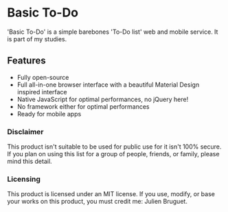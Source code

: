 # Basic To-Do
'Basic To-Do' is a simple barebones 'To-Do list' web and mobile service. It is part of my studies.

## Features
- Fully open-source
- Full all-in-one browser interface with a beautiful Material Design inspired interface
- Native JavaScript for optimal performances, no jQuery here!
- No framework either for optimal performances
- Ready for mobile apps

### Disclaimer
This product isn't suitable to be used for public use for it isn't 100% secure. If you plan on using this list for a group of people, friends, or family, please mind this detail.

### Licensing
This product is licensed under an MIT license. If you use, modify, or base your works on this product, you must credit me: Julien Bruguet.
